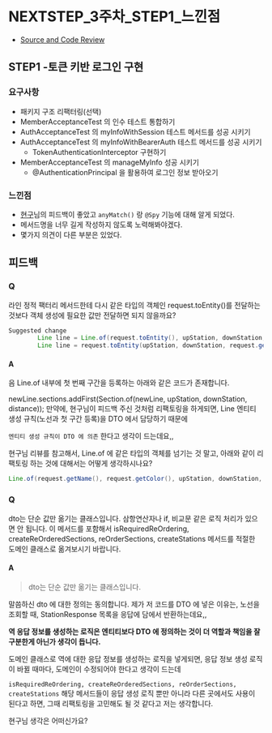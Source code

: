 # NEXTSTEP_3주차_STEP1_느낀점

- [Source and Code Review](https://github.com/next-step/atdd-subway-favorite/pull/158)

## STEP1 -토큰 키반 로그인 구현

### 요구사항

- 패키지 구조 리팩터링(선택)
- MemberAcceptanceTest 의 인수 테스트 통합하기
- AuthAcceptanceTest 의 myInfoWithSession 테스트 메서드를 성공 시키기
- AuthAcceptanceTest 의 myInfoWithBearerAuth 테스트 메서드를 성공 시키기
  - TokenAuthenticationInterceptor 구현하기
- MemberAcceptanceTest 의 manageMyInfo 성공 시키기
  - @AuthenticationPrincipal 을 활용하여 로그인 정보 받아오기

### 느낀점

- [현구](https://github.com/kang-hyungu)님의 피드백이 좋았고 `anyMatch()` 랑 `@Spy` 기능에 대해 알게 되었다.
- 메서드명을 너무 길게 작성하지 않도록 노력해봐야겠다.
- 몇가지 의견이 다른 부분은 있었다.

## 피드백

### Q 

라인 정적 팩터리 메서드한테 다시 같은 타입의 객체인 request.toEntity()를 전달하는 것보다 객체 생성에 필요한 값만 전달하면 되지 않을까요?

```java
Suggested change 
        Line line = Line.of(request.toEntity(), upStation, downStation, request.getDistance());
        Line line = request.toEntity(upStation, downStation, request.getDistance());
```

#### A

음 Line.of 내부에 첫 번째 구간을 등록하는 아래와 같은 코드가 존재합니다.

newLine.sections.addFirst(Section.of(newLine, upStation, downStation, distance));
만약에, 현구님이 피드백 주신 것처럼 리팩토링을 하게되면, Line 엔티티 생성 규칙(노선과 첫 구간 등록)을 DTO 에서 담당하기 때문에

`엔티티 생성 규칙이 DTO 에 의존` 한다고 생각이 드는데요,,

현구님 리뷰를 참고해서, Line.of 에 같은 타입의 객체를 넘기는 것 말고, 아래와 같이 리팩토링 하는 것에 대해서는 어떻게 생각하시나요?

```java
Line.of(request.getName(), request.getColor(), upStation, downStation, request.getDistance());
```

### Q

dto는 단순 값만 옮기는 클래스입니다.
삼항연산자나 if, 비교문 같은 로직 처리가 있으면 안 됩니다.
이 메서드를 포함해서 isRequiredReOrdering, createReOrderedSections, reOrderSections, createStations 메서드를 적절한 도메인 클래스로 옮겨보시기 바랍니다.

#### A

> dto는 단순 값만 옮기는 클래스입니다.

말씀하신 dto 에 대한 정의는 동의합니다. 제가 저 코드를 DTO 에 넣은 이유는, 노선을 조회할 때,  StationResponse 목록을  응답에 담에서 반환하는데요,, 

__역 응답 정보를 생성하는 로직은 엔티티보다 DTO 에 정의하는 것이 더 역할과 책임을 잘 구분한게 아닌가 생각이 듭니다.__

도메인 클래스로 역에 대한 응답 정보를 생성하는 로직을 넣게되면, 응답 정보 생성 로직이 바뀔 때마다, 도메인이 수정되어야 한다고 생각이 드는데

`isRequiredReOrdering, createReOrderedSections, reOrderSections, createStations` 해당 메서드들이 응답 생성 로직 뿐만 아니라 다른 곳에서도 사용이 된다고 하면, 그때 리팩토링을 고민해도 될 것 같다고 저는 생각합니다.

현구님 생각은 어떠신가요?


